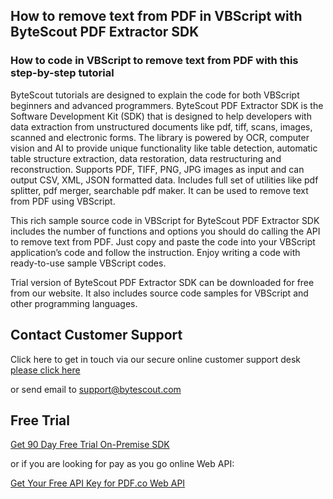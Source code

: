 ## How to remove text from PDF in VBScript with ByteScout PDF Extractor SDK

### How to code in VBScript to remove text from PDF with this step-by-step tutorial

ByteScout tutorials are designed to explain the code for both VBScript beginners and advanced programmers. ByteScout PDF Extractor SDK is the Software Development Kit (SDK) that is designed to help developers with data extraction from unstructured documents like pdf, tiff, scans, images, scanned and electronic forms. The library is powered by OCR, computer vision and AI to provide unique functionality like table detection, automatic table structure extraction, data restoration, data restructuring and reconstruction. Supports PDF, TIFF, PNG, JPG images as input and can output CSV, XML, JSON formatted data. Includes full set of utilities like pdf splitter, pdf merger, searchable pdf maker. It can be used to remove text from PDF using VBScript.

This rich sample source code in VBScript for ByteScout PDF Extractor SDK includes the number of functions and options you should do calling the API to remove text from PDF. Just copy and paste the code into your VBScript application’s code and follow the instruction. Enjoy writing a code with ready-to-use sample VBScript codes.

Trial version of ByteScout PDF Extractor SDK can be downloaded for free from our website. It also includes source code samples for VBScript and other programming languages.

## Contact Customer Support

Click here to get in touch via our secure online customer support desk [please click here](https://bytescout.zendesk.com/hc/en-us/requests/new?subject=ByteScout%20PDF%20Extractor%20SDK%20Question)

or send email to [support@bytescout.com](mailto:support@bytescout.com?subject=ByteScout%20PDF%20Extractor%20SDK%20Question) 

## Free Trial

[Get 90 Day Free Trial On-Premise SDK](https://bytescout.com/download/web-installer?utm_source=github-readme)

or if you are looking for pay as you go online Web API:

[Get Your Free API Key for PDF.co Web API](https://pdf.co/documentation/api?utm_source=github-readme)
